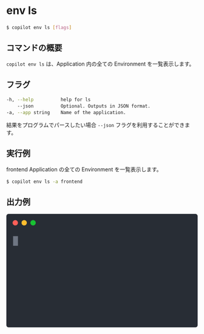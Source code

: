 # env ls
```bash
$ copilot env ls [flags]
```

## コマンドの概要
`copilot env ls` は、Application 内の全ての Environment を一覧表示します。

## フラグ
```bash
-h, --help          help for ls
    --json          Optional. Outputs in JSON format.
-a, --app string    Name of the application.
```
結果をプログラムでパースしたい場合 `--json` フラグを利用することができます。

## 実行例
frontend Application の全ての Environment を一覧表示します。
```bash
$ copilot env ls -a frontend
```

## 出力例

![Running copilot env ls](https://raw.githubusercontent.com/kohidave/copilot-demos/master/env-ls.svg?sanitize=true)
